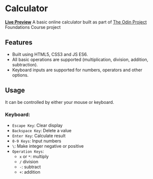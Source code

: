 # Calculator
**[Live Preview](https://palacejackson.github.io/calculator/)**
A basic online calculator built as part of [The Odin Project](https://www.theodinproject.com/lessons/foundations-calculator) Foundations Course project

## Features
- Built using HTML5, CSS3 and JS ES6.
- All basic operations are supported (multiplication, division, addition, subtraction).
- Keyboard inputs are supported for numbers, operators and other options.

## Usage
It can be controlled by either your mouse or keyboard. 

### Keyboard:
  - `Escape Key`: Clear display
  - `Backspace Key`: Delete a value
  - `Enter Key`: Calculate result
  - `0-9 Keys`: Input numbers
  - `\`: Make integer negative or positive
  - `Operation Keys`:
    - `x` or `*`: multiply
    - `/` division
    - `-`: subtract
    - `+`: addition
